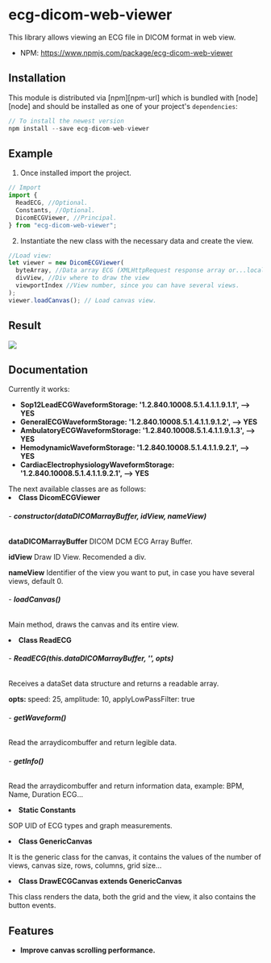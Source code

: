 # ecg-dicom-web-viewer

This library allows viewing an ECG file in DICOM format in web view. </br>

- NPM: https://www.npmjs.com/package/ecg-dicom-web-viewer

## Installation

This module is distributed via [npm][npm-url] which is bundled with [node][node] and
should be installed as one of your project's `dependencies`:

```js
// To install the newest version
npm install --save ecg-dicom-web-viewer
```

## Example

1. Once installed import the project.

```js
// Import
import {
  ReadECG, //Optional.
  Constants, //Optional.
  DicomECGViewer, //Principal.
} from "ecg-dicom-web-viewer";
```

2. Instantiate the new class with the necessary data and create the view.

```js
//Load view:
let viewer = new DicomECGViewer(
  byteArray, //Data array ECG (XMLHttpRequest response array or...local open data)
  divView, //Div where to draw the view
  viewportIndex //View number, since you can have several views.
);
viewer.loadCanvas(); // Load canvas view.
```

## Result

<img src="https://user-images.githubusercontent.com/86238895/186395831-a460b9b7-89d9-4ba7-a4b6-c12867bd5a4d.png"/>

## Documentation

Currently it works:</br>

<ul>
  <li><strong>Sop12LeadECGWaveformStorage: '1.2.840.10008.5.1.4.1.1.9.1.1', --> YES</strong></li>
  <li><strong>GeneralECGWaveformStorage: '1.2.840.10008.5.1.4.1.1.9.1.2', --> YES</strong></li>
  <li><strong>AmbulatoryECGWaveformStorage: '1.2.840.10008.5.1.4.1.1.9.1.3', --> YES</strong></li>
  <li><strong>HemodynamicWaveformStorage: '1.2.840.10008.5.1.4.1.1.9.2.1', --> YES</strong></li>
  <li><strong>CardiacElectrophysiologyWaveformStorage: '1.2.840.10008.5.1.4.1.1.9.2.1', --> YES</strong></li>
</ul>
The next available classes are as follows:
<li><strong>Class DicomECGViewer</strong></li>
  <h6> - <strong>constructor(dataDICOMarrayBuffer, idView, nameView)</strong></h4>
  <p><strong>dataDICOMarrayBuffer</strong> DICOM DCM ECG Array Buffer.</p>
  <p><strong>idView</strong> Draw ID View. Recomended a div.</p>
  <p><strong>nameView</strong> Identifier of the view you want to put, in case you have several views, default 0.</p>
  <h6> - <strong>loadCanvas()</strong></h4>
  <p>Main method, draws the canvas and its entire view.</p>
<li><strong>Class ReadECG</strong></li>
  <h6> - <strong>ReadECG(this.dataDICOMarrayBuffer, '', opts)</strong></h4>
  <p>Receives a dataSet data structure and returns a readable array.</p>
  <p><strong>opts: </strong>speed: 25, amplitude: 10, applyLowPassFilter: true</p>
  <h6> - <strong>getWaveform()</strong></h4>
  <p>Read the arraydicombuffer and return legible data.</p>
  <h6> - <strong>getInfo()</strong></h4>
  <p>Read the arraydicombuffer and return information data, example: BPM, Name, Duration ECG...</p>
<li><strong>Static Constants</strong></li>
  <p>SOP UID of ECG types and graph measurements.</p>
<li><strong>Class GenericCanvas</strong></li>
  <p>It is the generic class for the canvas, it contains the values ​​of the number of views, canvas size, rows, columns, grid size...</p>
<li><strong>Class DrawECGCanvas extends GenericCanvas</strong></li>
  <p>This class renders the data, both the grid and the view, it also contains the button events.</p>

## Features

<ul>
  <li><strong>Improve canvas scrolling performance.</strong></li>
</ul>
